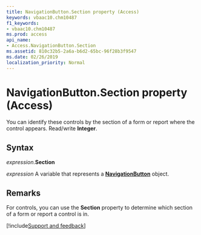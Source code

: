 ```yaml
---
title: NavigationButton.Section property (Access)
keywords: vbaac10.chm10487
f1_keywords:
- vbaac10.chm10487
ms.prod: access
api_name:
- Access.NavigationButton.Section
ms.assetid: 810c32b5-2a6a-b6d2-65bc-96f28b3f9547
ms.date: 02/26/2019
localization_priority: Normal
---
```



# NavigationButton.Section property (Access)

You can identify these controls by the section of a form or report where the control appears. Read/write **Integer**.


## Syntax

_expression_.**Section**

_expression_ A variable that represents a **[NavigationButton](Access.NavigationButton.md)** object.


## Remarks

For controls, you can use the **Section** property to determine which section of a form or report a control is in.




[!include[Support and feedback](~/includes/feedback-boilerplate.md)]